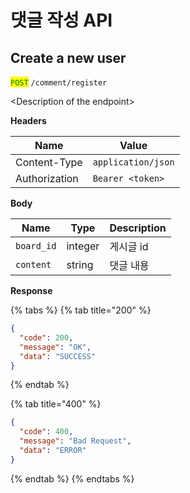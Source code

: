 # 댓글 작성 API



## Create a new user

<mark style="color:green;">`POST`</mark> `/comment/register`

\<Description of the endpoint>

**Headers**

| Name          | Value              |
| ------------- | ------------------ |
| Content-Type  | `application/json` |
| Authorization | `Bearer <token>`   |

**Body**

| Name       | Type    | Description |
| ---------- | ------- | ----------- |
| `board_id` | integer | 게시글 id      |
| `content`  | string  | 댓글 내용       |

**Response**

{% tabs %}
{% tab title="200" %}
```json
{
  "code": 200,
  "message": "OK",
  "data": "SUCCESS"
}
```
{% endtab %}

{% tab title="400" %}
```json
{
  "code": 400,
  "message": "Bad Request",
  "data": "ERROR"
}
```
{% endtab %}
{% endtabs %}
